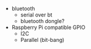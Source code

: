 

- bluetooth
  - serial over bt
  - bluetooth dongle?
- Raspberry Pi compatible GPIO
  - I2C
  - Parallel (bit-bang)


